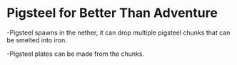 # Pigsteel for Better Than Adventure


-Pigsteel spawns in the nether, it can drop multiple pigsteel chunks that can be smelted into iron.

-Pigsteel plates can be made from the chunks.
